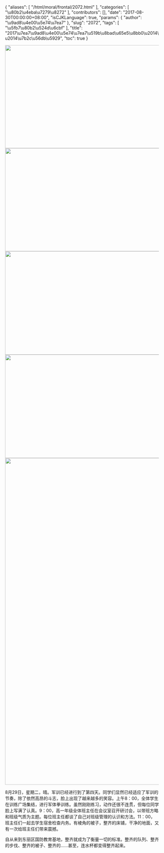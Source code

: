 {
    "aliases": [
        "/html/moral/frontal/2072.html"
    ],
    "categories": [
        "\u80b2\u4eba\u7279\u8272"
    ],
    "contributors": [],
    "date": "2017-08-30T00:00:00+08:00",
    "isCJKLanguage": true,
    "params": {
        "author": "\u9ad8\u4e00\u5e74\u7ea7"
    },
    "slug": "2072",
    "tags": [
        "\u5fb7\u80b2\u524d\u6cbf"
    ],
    "title": "2017\u7ea7\u9ad8\u4e00\u5e74\u7ea7\u519b\u8bad\u65e5\u8bb0\u2014\u2014\u7b2c\u56db\u5929",
    "toc": true
}


<img
    src="https://cdn.tfls.online/mirror/full/3b8c5f177706deafcd1b11e216abb2206bf90e96.jpg"
    style="display:block;margin-left:auto;margin-right:auto;"
    decoding="async"
    fetchpriority="auto"
    loading="lazy"
    height="337"
    width="600"
/>
<img
    src="https://cdn.tfls.online/mirror/full/91752ef076d44d90528b86e58760a8e81c151ff0.jpg"
    style="display:block;margin-left:auto;margin-right:auto;"
    decoding="async"
    fetchpriority="auto"
    loading="lazy"
    height="337"
    width="600"
/>
<img
    src="https://cdn.tfls.online/mirror/full/b1167853ae2c762939912036d05ddf103af92270.jpg"
    style="display:block;margin-left:auto;margin-right:auto;"
    decoding="async"
    fetchpriority="auto"
    loading="lazy"
    height="338"
    width="600"
/>
<img
    src="https://cdn.tfls.online/mirror/full/6523e076b7c62cb447600c3db9b35d3d2f2ab638.jpg"
    style="display:block;margin-left:auto;margin-right:auto;"
    decoding="async"
    fetchpriority="auto"
    loading="lazy"
    height="338"
    width="600"
/>
<img
    src="https://cdn.tfls.online/mirror/full/016775826560d7bb7598b12cbbe704e2e048beff.jpg"
    style="display:block;margin-left:auto;margin-right:auto;"
    decoding="async"
    fetchpriority="auto"
    loading="lazy"
    height="1068"
    width="600"
/>




  





8月29日，星期二，晴。军训已经进行到了第四天。同学们显然已经适应了军训的节奏，除了依然高昂的斗志，脸上出现了越来越多的笑容。上午8：00，全体学生在训练广场集结，进行军体拳训练。虽然刚刚练习，动作还很不连贯，但每位同学脸上写满了认真。9：00，高一年级全体班主任在会议室召开研讨会，以带班方略和班级气质为主题。每位班主任都谈了自己对班级管理的认识和方法。11：00，班主任们一起去学生宿舍检查内务。有棱角的被子，整齐的床铺，干净的地面，又有一次给班主任们带来震撼。




自从来到东丽区国防教育基地，整齐就成为了衡量一切的标准。整齐的队列、整齐的步伐、整齐的被子、整齐的......甚至，连水杯都变得整齐起来。




  



